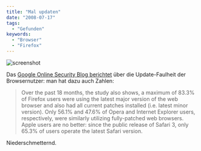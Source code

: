 ```yaml
---
title: "Mal updaten"
date: "2008-07-17"
tags:
  - "Gefunden"
keywords:
  - "Browser"
  - "Firefox"
---
```


![screenshot](/img/codecandies/ZZ6294E763.jpg)

Das [Google Online Security Blog berichtet](http://googleonlinesecurity.blogspot.com/2008/07/are-you-using-latest-web-browser.html) über die Update-Faulheit der Browsernutzer: man hat dazu auch Zahlen:

> Over the past 18 months, the study also shows, a maximum of 83.3% of Firefox users were using the latest major version of the web browser and also had all current patches installed (i.e. latest minor version). Only 56.1% and 47.6% of Opera and Internet Explorer users, respectively, were similarly utilizing fully-patched web browsers. Apple users are no better: since the public release of Safari 3, only 65.3% of users operate the latest Safari version.

Niederschmetternd.
